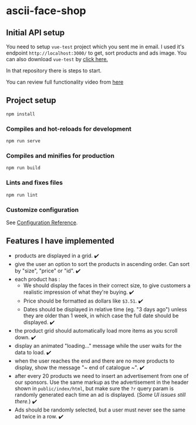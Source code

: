 # ascii-face-shop

## Initial API setup
You need to setup `vue-test` project which you sent me in email. I used it's endpoint `http://localhost:3000/` to get, sort products and ads image.
You can also download `vue-test` by [click here.](https://github.com/hrssatawara/ascii-face-shop/blob/main/vue-test.zip)

In that repository there is steps to start.

You can review full functionality video from [here](https://github.com/hrssatawara/ascii-face-shop/pull/4#issue-1318736929)

## Project setup
```
npm install
```

### Compiles and hot-reloads for development
```
npm run serve
```

### Compiles and minifies for production
```
npm run build
```

### Lints and fixes files
```
npm run lint
```

### Customize configuration
See [Configuration Reference](https://cli.vuejs.org/config/).

Features I have implemented
----

- products are displayed in a grid. :heavy_check_mark:
- give the user an option to sort the products in ascending order. Can sort by "size", "price" or "id". :heavy_check_mark:
- each product has :
  - We should display the faces in their correct size, to give customers a realistic impression of what they're buying. :heavy_check_mark:
  - Price should be formatted as dollars like `$3.51`. :heavy_check_mark:
  - Dates should be displayed in relative time (eg. "3 days ago") unless they are older than 1 week, in which case the full date should be displayed. :heavy_check_mark:
- the product grid should automatically load more items as you scroll down. :heavy_check_mark:
- display an animated "loading..." message while the user waits for the data to load. :heavy_check_mark:
- when the user reaches the end and there are no more products to display, show the message "~ end of catalogue ~". :heavy_check_mark:
- after every 20 products we need to insert an advertisement from one of our sponsors. Use the same markup as the advertisement in the header shown in `public/index/html`, but make sure the `?r` query param is randomly generated each time an ad is displayed. (_Some UI issues still there._) :heavy_check_mark:
- Ads should be randomly selected, but a user must never see the same ad twice in a row. :heavy_check_mark:
